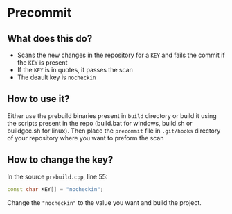 # Precommit

## What does this do?
- Scans the new changes in the repository for a `KEY` and fails the commit if the `KEY` is present
- If the `KEY` is in quotes, it passes the scan
- The deault key is `nocheckin`

## How to use it?
Either use the prebuild binaries present in `build` directory or build it using the scripts present in the repo (build.bat for windows, build.sh or buildgcc.sh for linux). Then place the `precommit` file in `.git/hooks` directory of your repository where you want to preform the scan

## How to change the key?
In the source `prebuild.cpp`, line 55:
```cpp
const char KEY[] = "nocheckin";
```
Change the `"nocheckin"` to the value you want and build the project.
